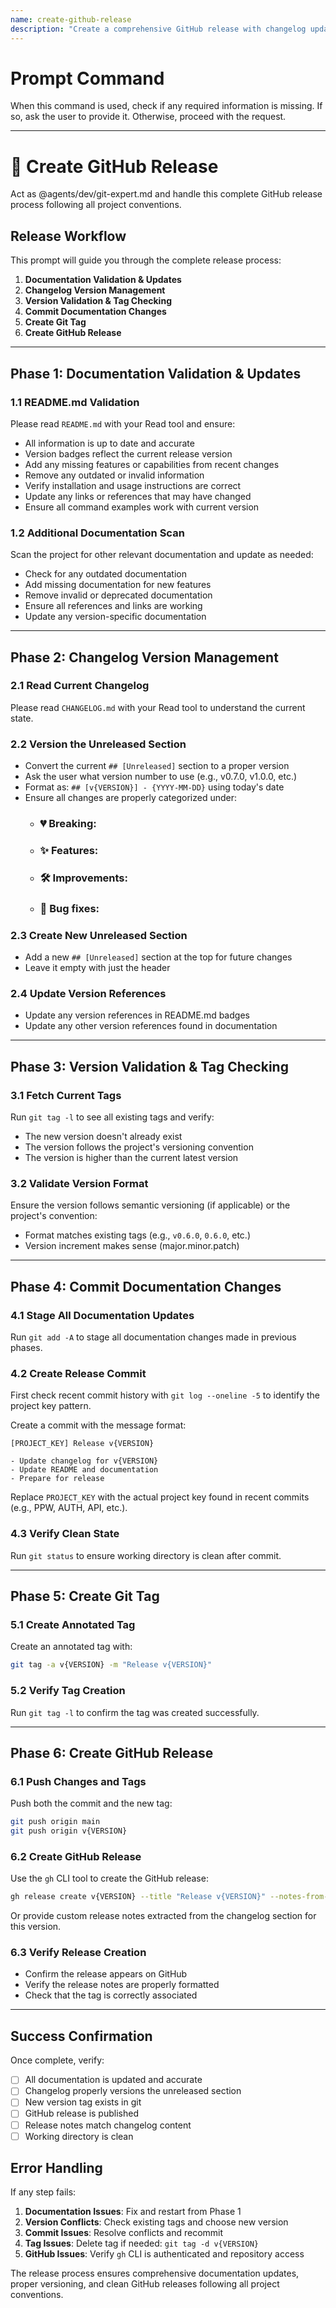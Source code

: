 ```yaml
---
name: create-github-release
description: "Create a comprehensive GitHub release with changelog updates, documentation validation, tagging, and release creation."
---
```

# Prompt Command

When this command is used, check if any required information is missing. If so, ask the user to provide it. Otherwise, proceed with the request.

---


# 🚀 Create GitHub Release

Act as @agents/dev/git-expert.md and handle this complete GitHub release process following all project conventions.

## Release Workflow

This prompt will guide you through the complete release process:

1. **Documentation Validation & Updates**
2. **Changelog Version Management** 
3. **Version Validation & Tag Checking**
4. **Commit Documentation Changes**
5. **Create Git Tag**
6. **Create GitHub Release**

---

## Phase 1: Documentation Validation & Updates

### 1.1 README.md Validation
Please read `README.md` with your Read tool and ensure:
- All information is up to date and accurate
- Version badges reflect the current release version
- Add any missing features or capabilities from recent changes
- Remove any outdated or invalid information
- Verify installation and usage instructions are correct
- Update any links or references that may have changed
- Ensure all command examples work with current version

### 1.2 Additional Documentation Scan
Scan the project for other relevant documentation and update as needed:
- Check for any outdated documentation
- Add missing documentation for new features
- Remove invalid or deprecated documentation
- Ensure all references and links are working
- Update any version-specific documentation

---

## Phase 2: Changelog Version Management

### 2.1 Read Current Changelog
Please read `CHANGELOG.md` with your Read tool to understand the current state.

### 2.2 Version the Unreleased Section
- Convert the current `## [Unreleased]` section to a proper version
- Ask the user what version number to use (e.g., v0.7.0, v1.0.0, etc.)
- Format as: `## [v{VERSION}] - {YYYY-MM-DD}` using today's date
- Ensure all changes are properly categorized under:
  - ### 💔 Breaking:
  - ### ✨ Features:
  - ### 🛠️ Improvements:
  - ### 🐛 Bug fixes:

### 2.3 Create New Unreleased Section
- Add a new `## [Unreleased]` section at the top for future changes
- Leave it empty with just the header

### 2.4 Update Version References
- Update any version references in README.md badges
- Update any other version references found in documentation

---

## Phase 3: Version Validation & Tag Checking

### 3.1 Fetch Current Tags
Run `git tag -l` to see all existing tags and verify:
- The new version doesn't already exist
- The version follows the project's versioning convention
- The version is higher than the current latest version

### 3.2 Validate Version Format
Ensure the version follows semantic versioning (if applicable) or the project's convention:
- Format matches existing tags (e.g., `v0.6.0`, `0.6.0`, etc.)
- Version increment makes sense (major.minor.patch)

---

## Phase 4: Commit Documentation Changes

### 4.1 Stage All Documentation Updates
Run `git add -A` to stage all documentation changes made in previous phases.

### 4.2 Create Release Commit
First check recent commit history with `git log --oneline -5` to identify the project key pattern.

Create a commit with the message format:
```
[PROJECT_KEY] Release v{VERSION}

- Update changelog for v{VERSION}
- Update README and documentation
- Prepare for release
```

Replace `PROJECT_KEY` with the actual project key found in recent commits (e.g., PPW, AUTH, API, etc.).

### 4.3 Verify Clean State
Run `git status` to ensure working directory is clean after commit.

---

## Phase 5: Create Git Tag

### 5.1 Create Annotated Tag
Create an annotated tag with:
```bash
git tag -a v{VERSION} -m "Release v{VERSION}"
```

### 5.2 Verify Tag Creation
Run `git tag -l` to confirm the tag was created successfully.

---

## Phase 6: Create GitHub Release

### 6.1 Push Changes and Tags
Push both the commit and the new tag:
```bash
git push origin main
git push origin v{VERSION}
```

### 6.2 Create GitHub Release
Use the `gh` CLI tool to create the GitHub release:
```bash
gh release create v{VERSION} --title "Release v{VERSION}" --notes-from-tag
```

Or provide custom release notes extracted from the changelog section for this version.

### 6.3 Verify Release Creation
- Confirm the release appears on GitHub
- Verify the release notes are properly formatted
- Check that the tag is correctly associated

---

## Success Confirmation

Once complete, verify:
- [ ] All documentation is updated and accurate
- [ ] Changelog properly versions the unreleased section
- [ ] New version tag exists in git
- [ ] GitHub release is published
- [ ] Release notes match changelog content
- [ ] Working directory is clean

## Error Handling

If any step fails:
1. **Documentation Issues**: Fix and restart from Phase 1
2. **Version Conflicts**: Check existing tags and choose new version
3. **Commit Issues**: Resolve conflicts and recommit
4. **Tag Issues**: Delete tag if needed: `git tag -d v{VERSION}`
5. **GitHub Issues**: Verify `gh` CLI is authenticated and repository access

The release process ensures comprehensive documentation updates, proper versioning, and clean GitHub releases following all project conventions.
